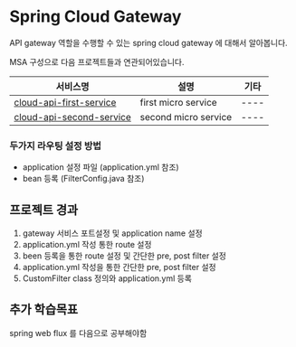 # Spring Cloud Gateway

API gateway 역할을 수행할 수 있는 spring cloud gateway 에 대해서 알아봅니다.


MSA 구성으로 다음 프로젝트들과 연관되어있습니다. 

| 서비스명                                                                            | 설명                   | 기타   |
|---------------------------------------------------------------------------------|----------------------|------|
| [cloud-api-first-service](https://github.com/irostub/cloud-api-first-service)   | first micro service  | ---- |
| [cloud-api-second-service](https://github.com/irostub/cloud-api-second-service) | second micro service | ---- |

### 두가지 라우팅 설정 방법
- application 설정 파일 (application.yml 참조)
- bean 등록 (FilterConfig.java 참조)


## 프로젝트 경과
1. gateway 서비스 포트설정 및 application name 설정
2. application.yml 작성 통한 route 설정
3. been 등록을 통한 route 설정 및 간단한 pre, post filter 설정
4. application.yml 작성을 통한 간단한 pre, post filter 설정
5. CustomFilter class 정의와 application.yml 등록




## 추가 학습목표
spring web flux 를 다음으로 공부해야함